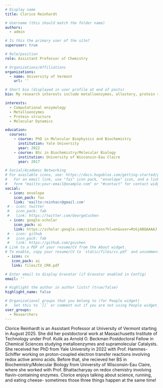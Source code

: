 ```yaml
---
# Display name
title: Clorice Reinhardt

# Username (this should match the folder name)
authors:
  - admin

# Is this the primary user of the site?
superuser: true

# Role/position
role: Assistant Professor of Chemistry

# Organizations/Affiliations
organizations:
  - name: University of Vermont
    url: ''

# Short bio (displayed in user profile at end of posts)
bio: My research interests include metalloenzymes, allostery, protein structure, and everything molecular dynamics. 

interests:
  - Computational enzymology
  - Metalloenzymes
  - Protein structure
  - Molecular Dynamics

education:
  courses:
    - course: PhD in Molecular Biophysics and Biochemistry
      institution: Yale University
      year: 2022
    - course: BSc in Biochemistry/Molecular Biology
      institution: University of Wisconsin-Eau Claire
      year: 2017

# Social/Academic Networking
# For available icons, see: https://docs.hugoblox.com/getting-started/page-builder/#icons
#   For an email link, use "fas" icon pack, "envelope" icon, and a link in the
#   form "mailto:your-email@example.com" or "#contact" for contact widget.
social:
  - icon: envelope
    icon_pack: fas
    link: 'mailto:reinhacr@gmail.com'
 # - icon: twitter
 #   icon_pack: fab
 #   link: https://twitter.com/GeorgeCushen
  - icon: google-scholar
    icon_pack: ai
    link: https://scholar.google.com/citations?hl=en&user=MzGjABQAAAAJ
 # - icon: github
 #   icon_pack: fab
 #   link: https://github.com/gcushen
# Link to a PDF of your resume/CV from the About widget.
# To enable, copy your resume/CV to `static/files/cv.pdf` and uncomment the lines below.
 - icon: cv
   icon_pack: ai
   link: files/CV_CRR.pdf

# Enter email to display Gravatar (if Gravatar enabled in Config)
email: ''

# Highlight the author in author lists? (true/false)
highlight_name: false

# Organizational groups that you belong to (for People widget)
#   Set this to `[]` or comment out if you are not using People widget.
user_groups:
  - Researchers
---
```


Clorice Reinhardt is an Assistant Professor at University of Vermont starting in August 2025. She did her postdoctoral work at Massachusetts Institute of Technology under Prof. Kulik as Arnold O. Beckman Postdoctoral Fellow in Chemical Sciences studying metalloenzymes and supramolecular Catalysts. She received her PhD from Yale University in 2022 with Prof. Hammes-Schiffer working on proton-coupled electron transfer reactions involving redox active amino acids. Before that, she recieved her BS in Biochemistry/Molecular Biology from University of Wisconsin-Eau Claire, where she worked with Prof. Bhattacharyay on redox chemistry involving flavin-containing enzymes. Clorice enjoys talking about science, running, and eating cheese- sometimes those three things happen at the same time!


